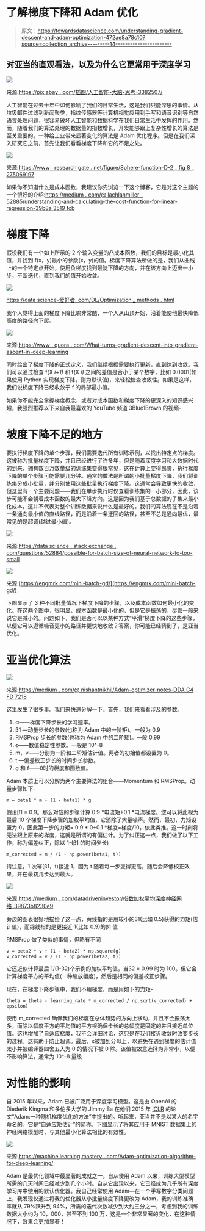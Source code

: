 # 了解梯度下降和 Adam 优化

> 原文：<https://towardsdatascience.com/understanding-gradient-descent-and-adam-optimization-472ae8a78c10?source=collection_archive---------14----------------------->

## 对亚当的直观看法，以及为什么它更常用于深度学习

![](img/e0191bc1850bd236a889ac052e822040.png)

来源:[https://pix abay . com/插图/人工智能-大脑-思考-3382507/](https://pixabay.com/illustrations/artificial-intelligence-brain-think-3382507/)

人工智能在过去十年中如何影响了我们的日常生活，这是我们只能深思的事情。从垃圾邮件过滤到新闻聚类，指纹传感器等计算机视觉应用到手写和语音识别等自然语言处理问题，很容易破坏人工智能和数据科学在我们日常生活中发挥的作用。然而，随着我们的算法处理的数据量的指数增长，开发能够跟上复杂性增长的算法是至关重要的。一种给工业带来显著变化的算法是 Adam 优化程序。但是在我们深入研究它之前，首先让我们看看梯度下降和它的不足之处。

![](img/94e9bc96b1509aa0eae6d289a9f767d9.png)

来源:[https://www . research gate . net/figure/Sphere-function-D-2 _ fig 8 _ 275069197](https://www.researchgate.net/figure/Sphere-function-D-2_fig8_275069197)

如果你不知道什么是成本函数，我建议你先浏览一下这个博客，它是对这个主题的一个很好的介绍:[https://medium . com/@ lachlanmiller _ 52885/understanding-and-calculating-the-cost-function-for-linear-regression-39b8a 3519 fcb](https://medium.com/@lachlanmiller_52885/understanding-and-calculating-the-cost-function-for-linear-regression-39b8a3519fcb)

# **梯度下降**

假设我们有一个如上所示的 2 个输入变量的凸成本函数，我们的目标是最小化其值，并找到 f(x，y)最小的参数(x，y)的值。梯度下降算法所做的是，我们从曲线上的一个特定点开始，使用负梯度找到最陡下降的方向，并在该方向上迈出一小步，不断迭代，直到我们的值开始收敛。

![](img/48a23941fb40d5ab069318d6b943e09a.png)

[https://data science-爱好者. com/DL/Optimization _ methods . html](https://datascience-enthusiast.com/DL/Optimization_methods.html)

我个人觉得上面的梯度下降比喻非常酷，一个人从山顶开始，沿着能使他最快降低高度的路径向下爬。

![](img/f80b5e217c837a5b3e66a2d57aaf367f.png)

来源:[https://www . quora . com/What-turns-gradient-descent-into-gradient-ascent-in-deep-learning](https://www.quora.com/What-turns-gradient-descent-into-gradient-ascent-in-deep-learning)

同时给出了梯度下降的正式定义，我们继续根据需要执行更新，直到达到收敛。我们可以通过检查 f(X *i+1)* 和 f(X *i)* 之间的差值是否小于某个数字，比如 0.0001(如果使用 Python 实现梯度下降，则为默认值)，来轻松检查收敛性。如果是这样，我们说梯度下降已经收敛于 f 的局部最小值。

如果你不能完全掌握梯度概念，或者对成本函数和梯度下降的更深入的知识感兴趣，我强烈推荐以下来自我最喜欢的 YouTube 频道 3Blue1Brown 的视频-

# **坡度下降不足的地方**

要执行梯度下降的单个步骤，我们需要迭代所有训练示例，以找出特定点的梯度。这被称为批量梯度下降，并且已经进行了许多年，但是随着深度学习和大数据时代的到来，拥有数百万数量级的训练集变得很常见，这在计算上变得昂贵，执行梯度下降的单个步骤可能需要几分钟。通常的做法是所谓的小批量梯度下降，我们将训练集分成小批量，并分别使用这些批量执行梯度下降。这通常会导致更快的收敛，但这里有一个主要问题——我们在单步执行时仅查看训练集的一小部分，因此，该步可能不会朝着成本函数的最大下降方向。这是因为我们基于总数据的子集来最小化成本，这并不代表对整个训练数据来说什么是最好的。我们的算法现在不是沿着一条通向最小值的直线路径，而是沿着一条迂回的路径，甚至不总是通向最优，最常见的是超调(越过最小值)。

![](img/6c5bdb9923e24dd4167672862e372fa2.png)

来源:[https://data science . stack exchange . com/questions/52884/possible-for-batch-size-of-neural-network-to-too-small](https://datascience.stackexchange.com/questions/52884/possible-for-batch-size-of-neural-network-to-be-too-small)

![](img/8ae15df2d2d83ee073bd3df5559db43d.png)

来源:[https://engmrk.com/mini-batch-gd/](https://engmrk.com/mini-batch-gd/)

下图显示了 3 种不同批量情况下梯度下降的步骤，以及成本函数如何最小化的变化。在这两个图中，很明显，成本函数是最小化的，但是它是振荡的，尽管一般来说它是减小的。问题如下，我们是否可以以某种方式“平滑”梯度下降的这些步骤，以便它可以遵循噪音更小的路径并更快地收敛？答案，你可能已经猜到了，是亚当优化。

# **亚当优化算法**

![](img/a2ce429ec09fb909e1a66f64952906db.png)

来源:[https://medium . com/@ nishantnikhil/Adam-optimizer-notes-DDA C4 FD 7218](https://medium.com/@nishantnikhil/adam-optimizer-notes-ddac4fd7218)

这里发生了很多事。我们来快速分解一下。首先，我们来看看涉及的参数。

1.  α——梯度下降步长的学习速率。
2.  β1 —动量步长的参数(也称为 Adam 中的一阶矩)。一般为 0.9
3.  RMSProp 步长的参数(也称为 Adam 中的二阶矩)。一般 0.99
4.  ϵ——数值稳定性参数。一般是 10^-8
5.  m，v——分别为一阶和二阶矩估计值。两者的初始值都设置为 0。
6.  t —偏差校正步长的时间步长参数。
7.  g 和 f——θ时的梯度和函数值。

Adam 本质上可以分解为两个主要算法的组合——Momentum 和 RMSProp。动量步骤如下-

```
m = beta1 * m + (1 - beta1) * g
```

假设β1 = 0.9。那么对应的步骤计算 0.9 *电流矩+0.1 *电流梯度。您可以将此视为最后 10 个梯度下降步骤的加权平均值，它消除了大量噪声。然而，最初，力矩设置为 0，因此第一步的力矩= 0.9 * 0+0.1 *梯度=梯度/10，依此类推。这一时刻将无法跟上原来的梯度，这就是所谓的有偏估计。为了纠正这一点，我们做了以下工作，称为偏差纠正，除以 1-(β1 的时间步长)

```
m_corrected = m / (1 - np.power(beta1, t))
```

请注意，1 次幂(β1，t)接近 1，因为 t 随着每一步变得更高，随后会降低校正效果，并在最初几步达到最大。

![](img/417fd8c10bc45b1adc67e02e337a8dad.png)

来源:[https://medium . com/datadriveninvestor/指数加权平均深度神经网络-39873b8230e9](https://medium.com/datadriveninvestor/exponentially-weighted-average-for-deep-neural-networks-39873b8230e9)

旁边的图表很好地描绘了这一点，黄线指的是用较小的β1(比如 0.5)获得的力矩(估计值)，而绿线指的是更接近 1(比如 0.9)的β1 值

RMSProp 做了类似的事情，但略有不同

```
v = beta2 * v + (1 - beta2) * np.square(g)
v_corrected = v / (1 - np.power(beta2, t))
```

它还近似计算最后 1/(1-β2)个示例的加权平均值，当β2 = 0.99 时为 100。但它会计算梯度平方的平均值(一种缩放幅度)，然后是相同的偏差校正步骤。

现在，在梯度下降步骤中，我们不用梯度，而是用如下的力矩-

```
theta = theta - learning_rate * m_corrected / np.sqrt(v_corrected) + epsilon)
```

使用 m_corrected 确保我们的梯度在总体趋势的方向上移动，并且不会振荡太多，而除以幅度平方的平均值的平方根确保步长的总幅度是固定的并且接近单位值。这也增加了自适应梯度，我不会详细讨论，这只是在我们接近收敛时改变步长的过程。这有助于防止超调。最后，ε被加到分母上，以避免在遇到梯度的估计值太小并被编译器四舍五入为 0 的情况下被 0 除。该值被故意选择为非常小，以便不影响算法，通常为 10^-8.量级

# **对性能的影响**

自 2015 年以来，Adam 已被广泛用于深度学习模型。这是由 OpenAI 的 Diederik Kingma 和多伦多大学的 Jimmy Ba 在他们 2015 年 [ICLR](http://www.iclr.cc/doku.php?id=iclr2015:main) 的论文“Adam:一种随机梯度优化的方法”中提出的。听起来，亚当并不是以某人的名字命名的。它是“自适应矩估计”的简称。下图显示了将其应用于 MNIST 数据集上的神经网络模型时，与其他最小化算法相比的有效性。

![](img/7e62f838d8b5b52b2fa97c77c1b7cb79.png)

来源:[https://machine learning mastery . com/Adam-optimization-algorithm-for-deep-learning/](https://machinelearningmastery.com/adam-optimization-algorithm-for-deep-learning/)

Adam 是最优化领域中最显著的成就之一。自从使用 Adam 以来，训练大型模型所需的几天时间已经减少到几个小时。自从它出现以来，它已经成为几乎所有深度学习库中使用的默认优化器。我自己经常使用 Adam—在一个手写数字分类问题上，我发现仅通过将我的优化器从小批量梯度下降更改为 Adam，我的训练准确率就从 79%跃升到 94%，所需的迭代次数减少到大约三分之一，考虑到我的训练数据大小约为 10，000，甚至不到 100 万，这是一个非常显著的变化，在这种情况下，效果会更加显著！